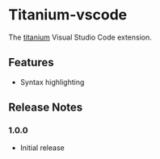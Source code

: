 # Titanium-vscode
The [titanium](https://github.com/JavaCode7/Titanium) Visual Studio Code extension.

## Features
- Syntax highlighting

## Release Notes
### 1.0.0
- Initial release
